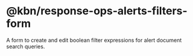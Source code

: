 # @kbn/response-ops-alerts-filters-form

A form to create and edit boolean filter expressions for alert document search queries.
